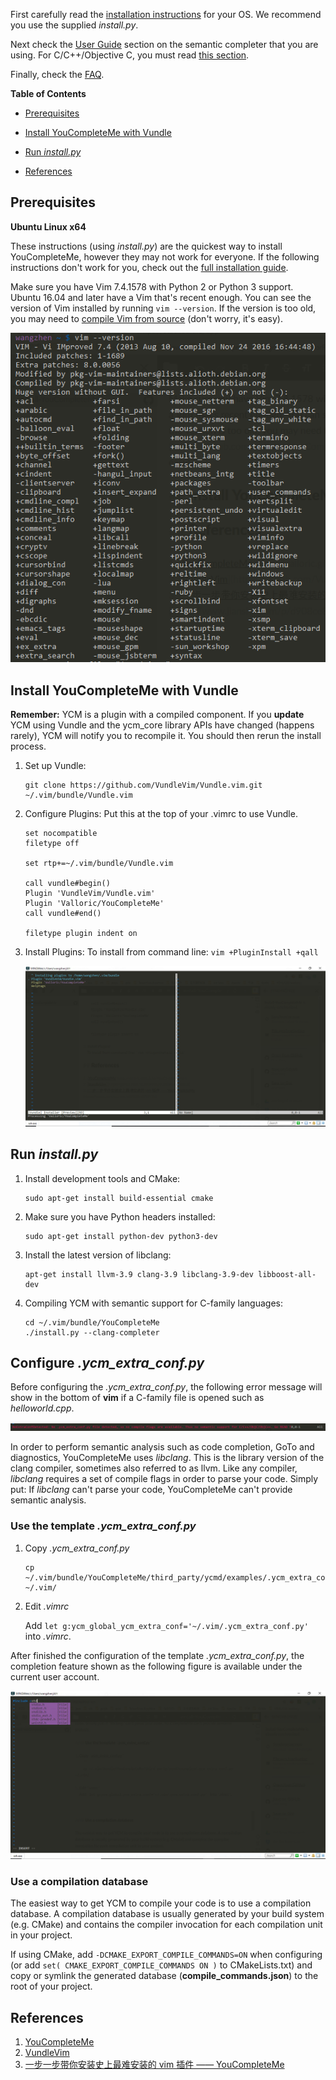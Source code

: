First carefully read the [installation instructions](http://valloric.github.io/YouCompleteMe/#installation) for your OS. We recommend you use the supplied *install.py*.

Next check the [User Guide](http://valloric.github.io/YouCompleteMe/#user-guide) section on the semantic completer that you are using. For C/C++/Objective C, you must read [this section](http://valloric.github.io/YouCompleteMe/#c-family-semantic-completion).

Finally, check the [FAQ](http://valloric.github.io/YouCompleteMe/#faq).

**Table of Contents**

- [Prerequisites](#prerequisites)
	
- [Install YouCompleteMe with Vundle](#install-youcompleteme-with-vundle)
	
- [Run *install.py*](#run-installpy)
	
- [References](#references)

## Prerequisites

**Ubuntu Linux x64**

These instructions (using *install.py*) are the quickest way to install YouCompleteMe, however they may not work for everyone. If the following instructions don't work for you, check out the [full installation guide](http://valloric.github.io/YouCompleteMe/#full-installation-guide).

Make sure you have Vim 7.4.1578 with Python 2 or Python 3 support. Ubuntu 16.04 and later have a Vim that's recent enough. You can see the version of Vim installed by running `vim --version`. If the version is too old, you may need to [compile Vim from source](https://github.com/Valloric/YouCompleteMe/wiki/Building-Vim-from-source) (don't worry, it's easy).

![](img/install-YouCompleteMe/fig1.png?raw=true)

## Install YouCompleteMe with Vundle

**Remember:** YCM is a plugin with a compiled component. If you **update** YCM using Vundle and the ycm_core library APIs have changed (happens rarely), YCM will notify you to recompile it. You should then rerun the install process.

1. Set up Vundle:
	```
	git clone https://github.com/VundleVim/Vundle.vim.git ~/.vim/bundle/Vundle.vim
	```
2. Configure Plugins:
	Put this at the top of your .vimrc to use Vundle.
	```
	set nocompatible
	filetype off

	set rtp+=~/.vim/bundle/Vundle.vim

	call vundle#begin()
	Plugin 'VundleVim/Vundle.vim'
	Plugin 'Valloric/YouCompleteMe'
	call vundle#end()

	filetype plugin indent on
	```
3. Install Plugins:
	To install from command line: `vim +PluginInstall +qall`
	
	![](img/install-YouCompleteMe/fig2.png?raw=true)

## Run *install.py*

1. Install development tools and CMake:
	```
	sudo apt-get install build-essential cmake
	```
2. Make sure you have Python headers installed:
	```
	sudo apt-get install python-dev python3-dev
	```
3. Install the latest version of libclang:
	```
	apt-get install llvm-3.9 clang-3.9 libclang-3.9-dev libboost-all-dev
	```
4. Compiling YCM with semantic support for C-family languages:
	```
	cd ~/.vim/bundle/YouCompleteMe
	./install.py --clang-completer
	```

## Configure *.ycm_extra_conf.py*

Before configuring the *.ycm_extra_conf.py*, the following error message will show in the bottom of **vim** if a C-family file is opened such as *helloworld.cpp*.

![](img/install-YouCompleteMe/fig3.png?raw=true)

In order to perform semantic analysis such as code completion, GoTo and diagnostics, YouCompleteMe uses *libclang*. This is the library version of the clang compiler, sometimes also referred to as llvm. Like any compiler, *libclang* requires a set of compile flags in order to parse your code. Simply put: If *libclang* can't parse your code, YouCompleteMe can't provide semantic analysis.

### Use the template *.ycm_extra_conf.py*

1. Copy *.ycm_extra_conf.py*
	```
	cp ~/.vim/bundle/YouCompleteMe/third_party/ycmd/examples/.ycm_extra_conf.py ~/.vim/
	```
2. Edit *.vimrc*
	
	Add `let g:ycm_global_ycm_extra_conf='~/.vim/.ycm_extra_conf.py'` into *.vimrc*.

After finished the configuration of the template *.ycm_extra_conf.py*, the completion feature shown as the following figure is available under the current user account. 

![](img/install-YouCompleteMe/fig4.png?raw=true)

### Use a compilation database

The easiest way to get YCM to compile your code is to use a compilation database. A compilation database is usually generated by your build system (e.g. CMake) and contains the compiler invocation for each compilation unit in your project.

If using CMake, add `-DCMAKE_EXPORT_COMPILE_COMMANDS=ON` when configuring (or add `set( CMAKE_EXPORT_COMPILE_COMMANDS ON )` to CMakeLists.txt) and copy or symlink the generated database (**compile_commands.json**) to the root of your project.

## References

1. [YouCompleteMe](http://valloric.github.io/YouCompleteMe/)
2. [VundleVim](https://github.com/VundleVim/Vundle.vim#about)
3. [一步一步带你安装史上最难安装的 vim 插件 —— YouCompleteMe](https://www.jianshu.com/p/d908ce81017a)
<!--stackedit_data:
eyJoaXN0b3J5IjpbNzg5NTc2NTYxXX0=
-->